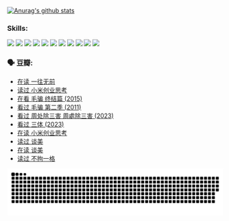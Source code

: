 
[![Anurag's github stats](https://github-readme-stats.vercel.app/api?username=w940853815)](https://github.com/anuraghazra/github-readme-stats)

### Skills:

<code><img height="32" src="https://cdn.jsdelivr.net/npm/simple-icons@v5/icons/python.svg"></code>
<code><img height="32" src="https://cdn.jsdelivr.net/npm/simple-icons@v5/icons/javascript.svg"></code>
<code><img height="32" src="https://cdn.jsdelivr.net/npm/simple-icons@v5/icons/django.svg"></code>
<code><img height="32" src="https://cdn.jsdelivr.net/npm/simple-icons@v5/icons/flask.svg"></code>
<code><img height="32" src="https://cdn.jsdelivr.net/npm/simple-icons@v5/icons/vuetify.svg"></code>
<code><img height="32" src="https://cdn.jsdelivr.net/npm/simple-icons@v5/icons/git.svg"></code>
<code><img height="32" src="https://cdn.jsdelivr.net/npm/simple-icons@v5/icons/docker.svg"></code>
<code><img height="32" src="https://cdn.jsdelivr.net/npm/simple-icons@v5/icons/postgresql.svg"></code>
<code><img height="32" src="https://cdn.jsdelivr.net/npm/simple-icons@v5/icons/elasticsearch.svg"></code>
<code><img height="32" src="https://cdn.jsdelivr.net/npm/simple-icons@v5/icons/macos.svg"></code>
<code><img height="32" src="https://cdn.jsdelivr.net/npm/simple-icons@v5/icons/linux.svg"></code>

### 🗣 豆瓣:

<!-- DOUBAN-ACTIVITIES:START -->
- [在读 一往无前](https://www.douban.com/people/136069238/status/4590507310/?_i=14990444)
- [读过 小米创业思考](https://www.douban.com/people/136069238/status/4590506983/?_i=14990444)
- [在看 毛骗 终结篇‎ (2015)](https://www.douban.com/people/136069238/status/4581971924/?_i=14990444)
- [看过 毛骗 第二季‎ (2011)](https://www.douban.com/people/136069238/status/4581971810/?_i=14990444)
- [看过 周处除三害 周處除三害‎ (2023)](https://www.douban.com/people/136069238/status/4575646701/?_i=14990444)
- [看过 三体‎ (2023)](https://www.douban.com/people/136069238/status/4574263039/?_i=14990444)
- [在读 小米创业思考](https://www.douban.com/people/136069238/status/4572047905/?_i=14990444)
- [读过 谈美](https://www.douban.com/people/136069238/status/4572047629/?_i=14990444)
- [在读 谈美](https://www.douban.com/people/136069238/status/4560861771/?_i=14990444)
- [读过 不拘一格](https://www.douban.com/people/136069238/status/4560861445/?_i=14990444)
<!-- DOUBAN-ACTIVITIES:END -->


![Snake animation](https://raw.githubusercontent.com/w940853815/w940853815/output/github-contribution-grid-snake.svg)

<!--
**w940853815/w940853815** is a ✨ _special_ ✨ repository because its `README.md` (this file) appears on your GitHub profile.

Here are some ideas to get you started:

- 🔭 I’m currently working on ...
- 🌱 I’m currently learning ...
- 👯 I’m looking to collaborate on ...
- 🤔 I’m looking for help with ...
- 💬 Ask me about ...
- 📫 How to reach me: ...
- 😄 Pronouns: ...
- ⚡ Fun fact: ...
-->
